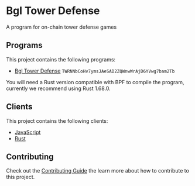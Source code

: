 # Bgl Tower Defense

A program for on-chain tower defense games

## Programs

This project contains the following programs:

- [Bgl Tower Defense](./programs/bgl-tower-defense/README.md) `TWRNNbCoHv7ymsJAeSAD2ZQWnwWrAjD6YVwg7bam2Tb`

You will need a Rust version compatible with BPF to compile the program, currently we recommend using Rust 1.68.0.

## Clients

This project contains the following clients:

- [JavaScript](./clients/js/README.md)
- [Rust](./clients/rust/README.md)

## Contributing

Check out the [Contributing Guide](./CONTRIBUTING.md) the learn more about how to contribute to this project.
